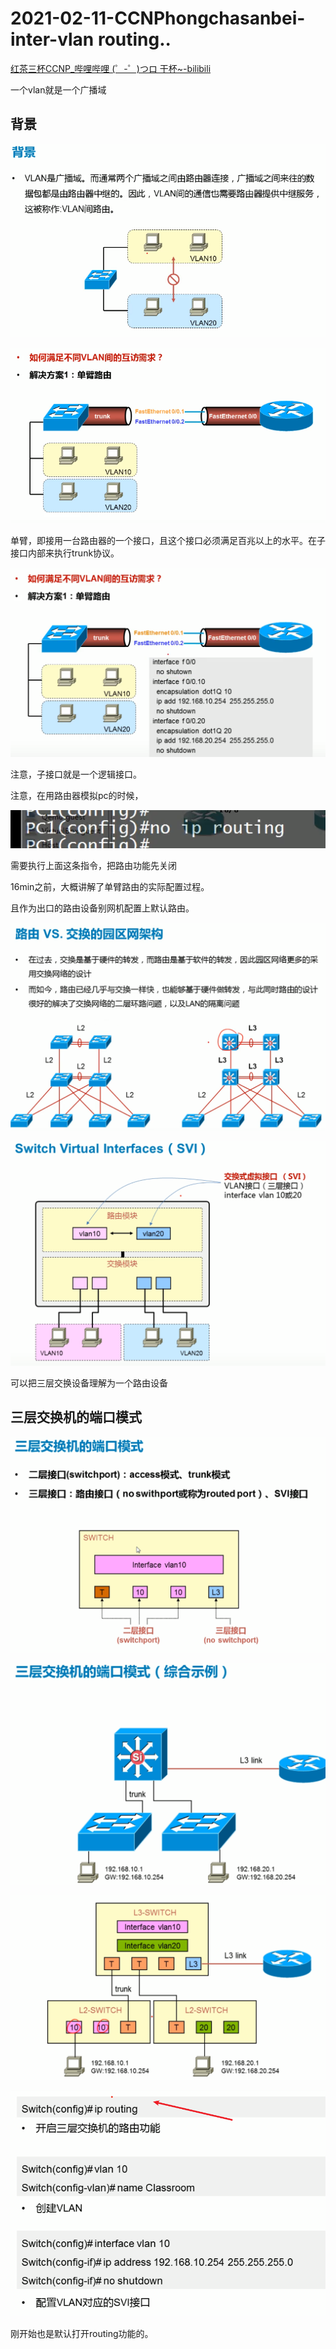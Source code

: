 # 2021-02-11-CCNPhongchasanbei-inter-vlan routing..

[红茶三杯CCNP_哔哩哔哩 (゜-゜)つロ 干杯~-bilibili](https://www.bilibili.com/video/BV12W411k7ee?p=6)

一个vlan就是一个广播域

## 背景

![image-20210212084938136](2021-02-11-CCNPhongchasanbei-inter-vlan%20routing.assets/image-20210212084938136.png)

![image-20210212084958673](2021-02-11-CCNPhongchasanbei-inter-vlan%20routing.assets/image-20210212084958673.png)

单臂，即接用一台路由器的一个接口，且这个接口必须满足百兆以上的水平。在子接口内部来执行trunk协议。

![image-20210212085502073](2021-02-11-CCNPhongchasanbei-inter-vlan%20routing.assets/image-20210212085502073.png)

注意，子接口就是一个逻辑接口。

注意，在用路由器模拟pc的时候，

![image-20210212090226733](2021-02-11-CCNPhongchasanbei-inter-vlan%20routing.assets/image-20210212090226733.png)

需要执行上面这条指令，把路由功能先关闭



16min之前，大概讲解了单臂路由的实际配置过程。

且作为出口的路由设备别网机配置上默认路由。

![image-20210212090954193](2021-02-11-CCNPhongchasanbei-inter-vlan%20routing.assets/image-20210212090954193.png)

![image-20210212091342185](2021-02-11-CCNPhongchasanbei-inter-vlan%20routing.assets/image-20210212091342185.png)

可以把三层交换设备理解为一个路由设备

## 三层交换机的端口模式

![image-20210212092348529](2021-02-11-CCNPhongchasanbei-inter-vlan%20routing.assets/image-20210212092348529.png)

![image-20210212092737540](2021-02-11-CCNPhongchasanbei-inter-vlan%20routing.assets/image-20210212092737540.png)

![image-20210212094303487](2021-02-11-CCNPhongchasanbei-inter-vlan%20routing.assets/image-20210212094303487.png)

![image-20210212094515775](2021-02-11-CCNPhongchasanbei-inter-vlan%20routing.assets/image-20210212094515775.png)

刚开始也是默认打开routing功能的。